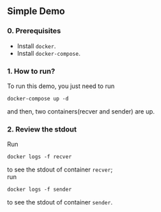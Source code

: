 ## Simple Demo
### 0. Prerequisites
* Install `docker`.
* Install `docker-compose`.
### 1. How to run?
To run this demo, you just need to run
```
docker-compose up -d
```
and then, two containers(recver and sender) are up.
### 2. Review the stdout
Run
```
docker logs -f recver
```
to see the stdout of container `recver`;   
run
```
docker logs -f sender
```
to see the stdout of container `sender`.
